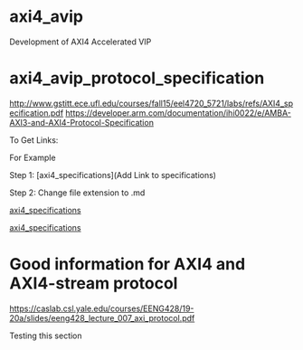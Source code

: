 # axi4_avip
Development of AXI4 Accelerated VIP

# axi4_avip_protocol_specification
http://www.gstitt.ece.ufl.edu/courses/fall15/eel4720_5721/labs/refs/AXI4_specification.pdf
https://developer.arm.com/documentation/ihi0022/e/AMBA-AXI3-and-AXI4-Protocol-Specification

To Get Links:

For Example

Step 1: [axi4_specifications](Add Link to specifications)

Step 2: Change file extension to .md

[axi4_specifications](http://www.gstitt.ece.ufl.edu/courses/fall15/eel4720_5721/labs/refs/AXI4_specification.pdf)

[axi4_specifications](https://developer.arm.com/documentation/ihi0022/e/AMBA-AXI3-and-AXI4-Protocol-Specification)

# Good information for AXI4 and AXI4-stream protocol
https://caslab.csl.yale.edu/courses/EENG428/19-20a/slides/eeng428_lecture_007_axi_protocol.pdf

Testing this section
